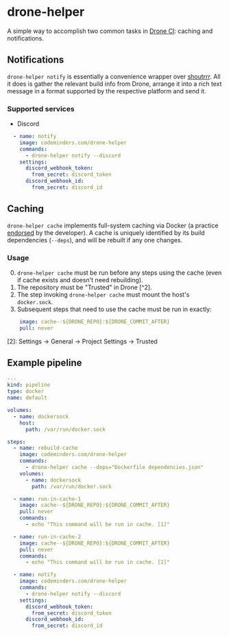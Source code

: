 # drone-helper

A simple way to accomplish two common tasks in [Drone CI](https://www.drone.io/): caching and notifications.

## Notifications

`drone-helper notify` is essentially a convenience wrapper over [shoutrrr](https://github.com/containrrr/shoutrrr).
All it does is gather the relevant build info from Drone, arrange it into a rich text message in a format supported by the respective platform and send it.

### Supported services

* Discord
```yaml
  - name: notify
    image: codeminders.com/drone-helper
    commands:
      - drone-helper notify --discord
    settings:
      discord_webhook_token:
        from_secret: discord_token
      discord_webhook_id:
        from_secret: discord_id
```


## Caching

`drone-helper cache` implements full-system caching via Docker (a practice [endorsed](https://web.archive.org/web/20200617204324/https://discourse.drone.io/t/build-docker-image-and-re-use-in-the-next-step/6190) by the developer).
A cache is uniquely identified by its build dependencies (`--deps`), and will be rebuilt if any one changes.


### Usage

0. `drone-helper cache` must be run before any steps using the cache (even if cache exists and doesn't need rebuilding).
1. The repository must be "Trusted" in Drone [^2].
2. The step invoking `drone-helper cache` must mount the host's `docker.sock`.
3. Subsequent steps that need to use the cache must be run in exactly:
``` yaml
    image: cache--${DRONE_REPO}:${DRONE_COMMIT_AFTER}
    pull: never
```

[2]: Settings -> General -> Project Settings -> Trusted

## Example pipeline

``` yaml
---
kind: pipeline
type: docker
name: default

volumes:
  - name: dockersock
    host:
      path: /var/run/docker.sock

steps:
  - name: rebuild-cache
    image: codeminders.com/drone-helper
    commands:
      - drone-helper cache --deps="Dockerfile dependencies.json"
    volumes:
      - name: dockersock
        path: /var/run/docker.sock

  - name: run-in-cache-1
    image: cache--${DRONE_REPO}:${DRONE_COMMIT_AFTER}
    pull: never
    commands:
      - echo "This command will be run in cache. [1]"

  - name: run-in-cache-2
    image: cache--${DRONE_REPO}:${DRONE_COMMIT_AFTER}
    pull: never
    commands:
      - echo "This command will be run in cache. [2]"

  - name: notify
    image: codeminders.com/drone-helper
    commands:
      - drone-helper notify --discord
    settings:
      discord_webhook_token:
        from_secret: discord_token
      discord_webhook_id:
        from_secret: discord_id
```
